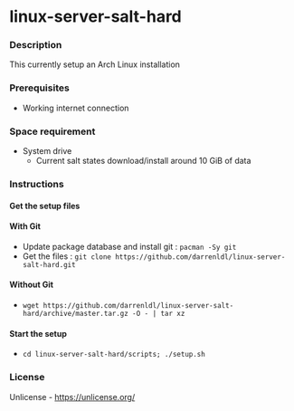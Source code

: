 # linux-server-salt-hard

### Description
This currently setup an Arch Linux installation

### Prerequisites
- Working internet connection

### Space requirement
- System drive
  - Current salt states download/install around 10 GiB of data

### Instructions
#### Get the setup files
#### With Git
- Update package database and install git : `pacman -Sy git`
- Get the files : `git clone https://github.com/darrenldl/linux-server-salt-hard.git`

#### Without Git
- `wget https://github.com/darrenldl/linux-server-salt-hard/archive/master.tar.gz -O - | tar xz`

#### Start the setup
- `cd linux-server-salt-hard/scripts; ./setup.sh`

### License
Unlicense - https://unlicense.org/
